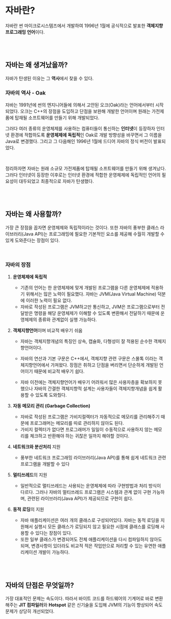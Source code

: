 # 자바란?

자바란 썬 마이크로시스템즈에서 개발하여 1996년 1월에 공식적으로 발표한 **객체지향 프로그래밍 언어**이다.

<br><br>

## 자바는 왜 생겨났을까?

자바가 탄생된 이유는 그 **역사**에서 찾을 수 있다. 

### 자바의 역사 - Oak

자바는 1991년에 썬의 엔지니어들에 의해서 고안된 오크(Oak)라는 언어에서부터 시작되었다. 오크는 C++의 장점을 도입하고 단점을 보완해 개발한 언어이며 원래는 가전제품에 탑재될 소프트웨어를 만들기 위해 개발되었다. 

그러다 여러 종류의 운영체제를 사용하는 컴퓨터들이 통신하는 **인터넷**이 등장하자 인터넷 환경에 적합하도록 **운영체제에 독립적**인 Oak로 개발 방향성을 바꾸면서 그 이름을 Java로 변경했다. 그리고 그 다음해인 1996년 1월에 드디어 자바의 정식 버전이 발표되었다.

<br>

정리하자면 자바는 원래 소규모 가전제품에 탑재될 소프트웨어를 만들기 위해 생겨났다. 그러다 인터넷이 등장한 이후로는 인터넷 환경에 적합한 운영체제에 독립적인 언어의 필요성이 대두되었고 최종적으로 자바가 탄생했다.

<br>

<br>

## 자바는 왜 사용할까?

가장 큰 장점을 꼽자면 운영체제와 독립적이라는 것이다. 또한 자바의 풍부한 클래스 라이브러리(Java API)는 프로그래밍에 필요한 기본적인 요소를 제공해 수월히 개발할 수 있게 도와준다는 장점이 있다.

<br>

### 자바의 장점

1. **운영체제에 독립적**

   - 기존의 언어는 한 운영체제에 맞게 개발된 프로그램을 다른 운영체제에 적용하기 위해서는 많은 노력이 필요했다. 자바는 JVM(Java Virtual Machine) 덕분에 이러한 노력이 필요 없다.
   - 자바로 작성된 프로그램은 JVM하고만 통신하고, JVM은  프로그램으로부터 전달받은 명령을 해당 운영체제가 이해할 수 있도록 변환해서 전달하기 때문에 운영체제의 종류와 관계없이 실행 가능하다.

2. **객체지향언어**이며 비교적 배우기 쉬움

   - 자바는 객체지향개념의 특징인 상속, 캡슐화, 다형성이 잘 적용된 순수한 객체지향언어이다.

   - 자바의 연산과 기본 구문은 C++에서, 객체지향 관련 구문은 스몰톡 이라는 객체지향언어에서 가져왔다. 장점은 취하고 단점을 버리면서 단순하게 개발된 언어이기 때문에 비교적 배우기 쉽다.
   - 자바 이전에는 객체지향언어가 배우기 어려워서 많은 사용자층을 확보하지 못했으나 자바의 간결한 객체지향적 설계는 사용자들이 객체지향개념을 쉽게 활용할 수 있도록 도와줬다.

3. **자동 메모리 관리 (Garbage Collection)**

   - 자바로 작성된 프로그램은 가비지컬렉터가 자동적으로 메모리를 관리해주기 때문에 프로그래머는 메모리를 따로 관리하지 않아도 된다.
   - 가비지 컬렉터가 없다면 프로그래머가 일일이 수동적으로 사용하지 않는 메모리를 체크하고 반환해야 하는 귀찮은 일까지 해야할 것이다.

4. **네트워크와 분산처리** 지원

   - 풍부한 네트워크 프로그래밍 라이브러리(Java API)를 통해 쉽게 네트워크 관련 프로그램을 개발할 수 있다

5. **멀티쓰레드**의 지원

   - 일반적으로 멀티쓰레드는 사용되는 운영체제에 따라 구현방법과 처리 방식이 다르다. 그러나 자바의 멀티쓰레드 프로그램은 시스템과 관계 없이 구현 가능하며, 관련된 라이브러리(Java API)가 제공되므로 구현이 쉽다.

6. **동적 로딩**의 지원

   - 자바 애플리케이션은 여러 개의 클래스로 구성되어있다. 자바는 동적 로딩을 지원해서 실행시 모든 클래스가 로딩되지 않고 필요한 시점에 클래스를 로딩해 사용할 수 있다는 장점이 있다.
   - 또한 일부 클래스가 변경되어도 전체 애플리케이션을 다시 컴파일하지 않아도 되며, 변경사항이 있더라도 비교적 적은 작업만으로 처리할 수 있는 유연한 애플리케이션 개발이 가능하다.

<br>

<br>

## 자바의 단점은 무엇일까?

가장 대표적인 문제는 속도이다. 따라서 바이트 코드를 하드웨어의 기계어로 바로 변환해주는 **JIT 컴파일러**와 **Hotspot** 같은 신기술을 도입해 JVM의 기능이 향상되어 속도문제가 상당히 개선되었다.


